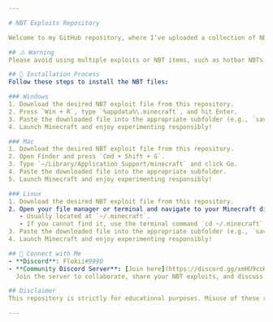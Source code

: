 ```yaml
---

# NBT Exploits Repository  

Welcome to my GitHub repository, where I’ve uploaded a collection of NBT exploits, kits, and more! This repository is designed **for educational purposes only** to help enthusiasts learn about Minecraft's NBT structure and mechanics.  

## ⚠️ Warning  
Please avoid using multiple exploits or NBT items, such as hotbar NBTs, simultaneously. Doing so may overload the game and cause crashes. Always handle these files responsibly!  

## 🚀 Installation Process  
Follow these steps to install the NBT files:  

### Windows  
1. Download the desired NBT exploit file from this repository.  
2. Press `Win + R`, type `%appdata%\.minecraft`, and hit Enter.  
3. Paste the downloaded file into the appropriate subfolder (e.g., `saves` for single-player worlds or `datapacks` for specific functionalities).  
4. Launch Minecraft and enjoy experimenting responsibly!  

### Mac  
1. Download the desired NBT exploit file from this repository.  
2. Open Finder and press `Cmd + Shift + G`.  
3. Type `~/Library/Application Support/minecraft` and click Go.  
4. Paste the downloaded file into the appropriate subfolder.  
5. Launch Minecraft and enjoy experimenting responsibly!  

### Linux  
1. Download the desired NBT exploit file from this repository.  
2. Open your file manager or terminal and navigate to your Minecraft directory:  
   - Usually located at `~/.minecraft`.  
   - If you cannot find it, use the terminal command `cd ~/.minecraft`.  
3. Paste the downloaded file into the appropriate subfolder (e.g., `saves` for single-player worlds or `datapacks` for specific functionalities).  
4. Launch Minecraft and enjoy experimenting responsibly!  

## 💬 Connect with Me  
- **Discord**: Flokii#9990  
- **Community Discord Server**: [Join here](https://discord.gg/xmHU9ccHCH)  
  Join the server to collaborate, share your NBT exploits, and discuss them with others. Together, we can learn and grow while maintaining a safe and educational environment!  

## Disclaimer  
This repository is strictly for educational purposes. Misuse of these resources for malicious activities is not endorsed and may have consequences. Always use responsibly!  

---  
```

